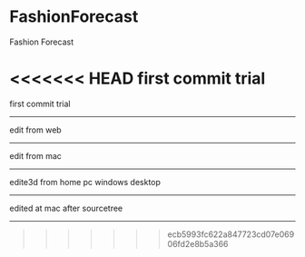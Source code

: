FashionForecast
===============

Fashion Forecast

<<<<<<< HEAD
first commit trial
=======
first commit trial

----------------

edit from web

-----------


edit from mac

------------

edite3d from home pc windows desktop

----------


edited at mac after sourcetree

------


>>>>>>> ecb5993fc622a847723cd07e06906fd2e8b5a366
